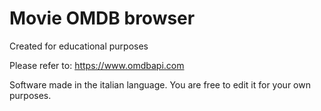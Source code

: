 # Movie OMDB browser
Created for educational purposes

Please refer to:
https://www.omdbapi.com

Software made in the italian language. You are free to edit it for your own purposes.
